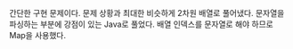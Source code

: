 간단한 구현 문제이다. 문제 상황과 최대한 비슷하게 2차원 배열로 풀어냈다. 문자열을 파싱하는 부분에 강점이 있는 Java로 풀었다. 배열 인덱스를 문자열로 해야 하므로 Map을 사용했다.